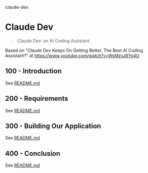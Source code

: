 claude-dev
# Claude Dev

> Claude Dev: an AI Coding Assistant

Based on "Claude Dev Keeps On Getting Better. The Best AI Coding Assistant?" at https://www.youtube.com/watch?v=WsMzvJ8Yo4U

## 100 - Introduction

See [README.md](./100/README.md)

## 200 - Requirements

See [README.md](./200/README.md)

## 300 - Building Our Application

See [README.md](./300/README.md)

## 400 - Conclusion

See [README.md](./400/README.md)
